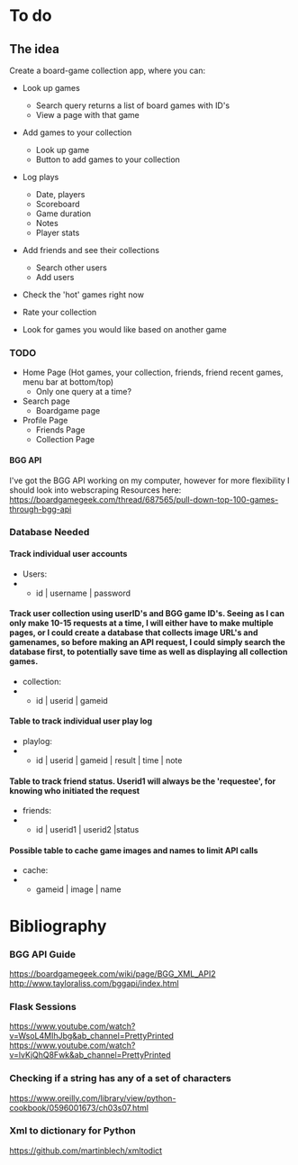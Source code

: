 # To do

## The idea
Create a board-game collection app, where you can:
- Look up games
    - Search query returns a list of board games with ID's
    - View a page with that game

- Add games to your collection
    - Look up game
    - Button to add games to your collection

- Log plays
    - Date, players
    - Scoreboard
    - Game duration
    - Notes
    - Player stats

- Add friends and see their collections
    - Search other users
    - Add users


- Check the 'hot' games right now
- Rate your collection
- Look for games you would like based on another game

### TODO
- Home Page (Hot games, your collection, friends, friend recent games, menu bar at bottom/top)
    - Only one query at a time?
- Search page
    - Boardgame page
- Profile Page
    - Friends Page
    - Collection Page

#### BGG API
I've got the BGG API working on my computer, however for more flexibility I should look into webscraping
Resources here: https://boardgamegeek.com/thread/687565/pull-down-top-100-games-through-bgg-api


### Database Needed

#### Track individual user accounts
- Users:
- - id | username | password

#### Track user collection using userID's and BGG game ID's. Seeing as I can only make 10-15 requests at a time, I will either have to make multiple pages, or I could create a database that collects image URL's and gamenames, so before making an API request, I could simply search the database first, to potentially save time as well as displaying all collection games.
- collection:
- - id | userid | gameid

#### Table to track individual user play log
- playlog:
- - id | userid | gameid | result | time | note

#### Table to track friend status. Userid1 will always be the 'requestee', for knowing who initiated the request
- friends:
- - id | userid1 | userid2 |status

#### Possible table to cache game images and names to limit API calls
- cache:
- - gameid | image | name


# Bibliography

### BGG API Guide
https://boardgamegeek.com/wiki/page/BGG_XML_API2
http://www.tayloraliss.com/bggapi/index.html

### Flask Sessions
https://www.youtube.com/watch?v=WsoL4MIhJbg&ab_channel=PrettyPrinted
https://www.youtube.com/watch?v=lvKjQhQ8Fwk&ab_channel=PrettyPrinted

### Checking if a string has any of a set of characters
https://www.oreilly.com/library/view/python-cookbook/0596001673/ch03s07.html

### Xml to dictionary for Python
https://github.com/martinblech/xmltodict